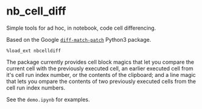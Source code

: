 # nb\_cell\_diff
Simple tools for ad hoc, in notebook, code cell differencing.

Based on the Google [`diff-match-patch`](https://github.com/google/diff-match-patch) Python3 package.


`%load_ext nbcelldiff`


The package currently provides cell block magics that let you compare the current cell with the previously executed cell, an earlier executed cell from it's cell run index number, or the contents of the clipboard; and a line magic that lets you ompare the contents of two previously executed cells from the cell run index numbers.

See the `demo.ipynb` for examples.